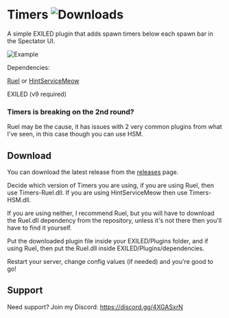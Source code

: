 ﻿# Timers ![Downloads](https://img.shields.io/github/downloads/LumiFae/Timers/total)

A simple EXILED plugin that adds spawn timers below each spawn bar in the Spectator UI.

![Example](https://github.com/LumiFae/Timers/blob/master/imgs/snippet.png)

Dependencies:

[RueI](https://github.com/LolaLollipop/RueI) or [HintServiceMeow](https://github.com/MeowServer/HintServiceMeow)

EXILED (v9 required)

### Timers is breaking on the 2nd round?

RueI may be the cause, it has issues with 2 very common plugins from what I've seen, in this case though you can use HSM.

## Download

You can download the latest release from the [releases](https://github.com/LumiFae/Timers/releases/latest) page.

Decide which version of Timers you are using, if you are using RueI, then use Timers-RueI.dll. If you are using
HintServiceMeow then use Timers-HSM.dll.

If you are using neither, I recommend RueI, but you will have to download the RueI.dll dependency from the repository,
unless it's not there then you'll have to find it yourself.

Put the downloaded plugin file inside your EXILED/Plugins folder, and if using RueI, then put the RueI.dll inside
EXILED/Plugins/dependencies.

Restart your server, change config values (if needed) and you're good to go!

## Support

Need support? Join my Discord: https://discord.gg/4XGASxrN

